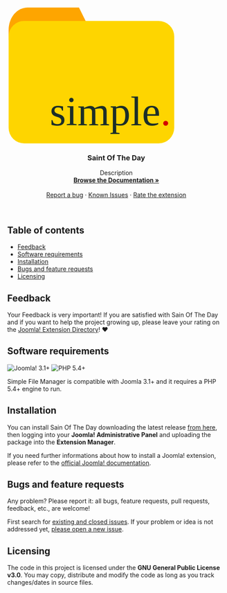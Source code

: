 <p align="center">
  <a href="http://simplefilemanager.eu/">
    <?xml version="1.0" encoding="UTF-8" standalone="no"?>
<!-- Created with Inkscape (http://www.inkscape.org/) -->

<svg
   xmlns:dc="http://purl.org/dc/elements/1.1/"
   xmlns:cc="http://creativecommons.org/ns#"
   xmlns:rdf="http://www.w3.org/1999/02/22-rdf-syntax-ns#"
   xmlns:svg="http://www.w3.org/2000/svg"
   xmlns="http://www.w3.org/2000/svg"
   xmlns:sodipodi="http://sodipodi.sourceforge.net/DTD/sodipodi-0.dtd"
   xmlns:inkscape="http://www.inkscape.org/namespaces/inkscape"
   width="102mm"
   height="86mm"
   viewBox="0 0 102 86"
   version="1.1"
   id="svg970"
   inkscape:version="0.92.2 (5c3e80d, 2017-08-06)"
   sodipodi:docname="e_logo.svg">
  <defs
     id="defs964" />
  <sodipodi:namedview
     id="base"
     pagecolor="#ffffff"
     bordercolor="#666666"
     borderopacity="1.0"
     inkscape:pageopacity="0.0"
     inkscape:pageshadow="2"
     inkscape:zoom="0.35"
     inkscape:cx="-602.85714"
     inkscape:cy="445.71429"
     inkscape:document-units="mm"
     inkscape:current-layer="layer1"
     showgrid="false"
     inkscape:window-width="1366"
     inkscape:window-height="723"
     inkscape:window-x="0"
     inkscape:window-y="0"
     inkscape:window-maximized="1" />
  <metadata
     id="metadata967">
    <rdf:RDF>
      <cc:Work
         rdf:about="">
        <dc:format>image/svg+xml</dc:format>
        <dc:type
           rdf:resource="http://purl.org/dc/dcmitype/StillImage" />
        <dc:title />
      </cc:Work>
    </rdf:RDF>
  </metadata>
  <g
     inkscape:label="Layer 1"
     inkscape:groupmode="layer"
     id="layer1"
     transform="translate(0,-211)">
    <path
       style="opacity:1;fill:#fea500;fill-opacity:1;stroke:none;stroke-width:2.6127007;stroke-miterlimit:4;stroke-dasharray:none;stroke-opacity:1"
       d="m 12.4318,213.92081 c -6.4264011,0 -11.60032625,6.10558 -11.60032625,13.6899 v 6.11584 H 53.703183 L 43.86399,213.92081 Z"
       id="rect1537"
       inkscape:connector-curvature="0" />
    <rect
       style="opacity:1;fill:#fed500;fill-opacity:1;stroke:none;stroke-width:2.40499997;stroke-miterlimit:4;stroke-dasharray:none;stroke-opacity:1"
       id="rect1537-3"
       width="101.29762"
       height="74.839287"
       x="0.83147353"
       y="222.08485"
       ry="9.5" />
    <text
       xml:space="preserve"
       style="font-style:normal;font-variant:normal;font-weight:normal;font-stretch:normal;font-size:10.58333302px;line-height:1.25;font-family:Coolvetica;-inkscape-font-specification:Coolvetica;letter-spacing:0px;word-spacing:0px;opacity:1;fill:#1c2e29;fill-opacity:1;stroke:none;stroke-width:0.26458332"
       x="26.000164"
       y="285.9631"
       id="text1608"><tspan
         sodipodi:role="line"
         id="tspan1606"
         x="26.000164"
         y="285.9631"
         style="font-size:25.39999962px;fill:#1c2e29;fill-opacity:1;stroke-width:0.26458332">s<tspan
   style="text-align:end;text-anchor:end"
   id="tspan1631">imple<tspan
   style="fill:#d40000"
   id="tspan817">.</tspan></tspan></tspan></text>
  </g>
</svg>

  </a>

  <h3 align="center">Saint Of The Day</h3>

  <p align="center">
    Description
    <br>
    <a href="https://github.com/gmansillo/saintoftheday/wiki"><strong>Browse the Documentation »</strong></a>
    <br>
    <br>
    <a href="https://github.com/gmansillo/saintoftheday/issues/new">Report a bug</a>
    ·
    <a href="https://github.com/gmansillo/saintoftheday/issues">Known Issues</a>
    ·
    <a href="https://extensions.joomla.org/extension/saint-of-the-day/">Rate the extension</a>
  </p>
</p>

<br>


## Table of contents

- [Feedback](#feedback)
- [Software requirements](#software-requirements)
- [Installation](#installation)
- [Bugs and feature requests](#bugs-and-feature-requests)
- [Licensing](#licensing)


## Feedback

Your Feedback is very important! If you are satisfied with Sain Of The Day and if you want to help the project growing up, please leave your rating on the <a href="https://extensions.joomla.org/extension/saint-of-the-day/">Joomla! Extension Directory</a>! :heart:


## Software requirements

![Joomla! 3.1+](https://img.shields.io/badge/Joomla!-3.1+-blue.svg) ![PHP 5.4+](https://img.shields.io/badge/PHP-5.4+-brightgreen.svg)

Simple File Manager is compatible with Joomla 3.1+ and it requires a PHP 5.4+ engine to run.


## Installation

You can install Sain Of The Day downloading the latest release <a href="http://gmansillo.github.io/simplefilemanager/" target="_blank">from here</a>, then logging into your **Joomla! Administrative Panel** and uploading the package into the **Extension Manager**.  

If you need further informations about how to install a Joomla! extension, please refer to the <a href="https://docs.joomla.org/Installing_an_extension" target="_blank">official Joomla! documentation</a>.


## Bugs and feature requests

Any problem? Please report it: all bugs, feature requests, pull requests, feedback, etc., are welcome!

First search for [existing and closed issues](https://github.com/gmansillo/saintoftheday/issues?utf8=%E2%9C%93&q=is%3Aissue). If your problem or idea is not addressed yet, [please open a new issue](https://github.com/gmansillo/saintoftheday/issues/new?template=issue).


## Licensing

The code in this project is licensed under the **GNU General Public License v3.0**. You may copy, distribute and modify the code as long as you track changes/dates in source files.

